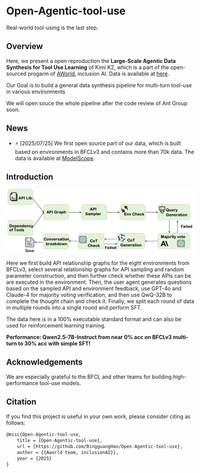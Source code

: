 # Open-Agentic-tool-use

Real-world tool-using is the last step.

## Overview

Here, we present a open reproduction the **Large-Scale Agentic Data Synthesis for Tool Use Learning** of Kimi K2, which is a part of the open-sourced progarm of [AWorld](https://github.com/inclusionAI/AWorld?tab=readme-ov-file), inclusion AI. Data is available at [here](https://www.modelscope.cn/models/hbg400/Open-Agentic-tool-use).

Our Goal is to build a general data synthesis pipeline for multi-turn tool-use in various environments

We will open souce the whole pipeline after the code review of Ant Group soon.

## News

* ⚡️ [2025/07/25]  We first open source part of our data, which is built based on environments in BFCLv3 and contains more than 70k data.
  The data is available at [ModelScope](https://www.modelscope.cn/models/hbg400/Open-Agentic-tool-use).

## Introduction

![](img/pipeline.png)

Here we first build API relationship graphs for the eight environments from BFCLv3, select several relationship graphs for API sampling and random parameter construction, and then further check whether these APIs can be are executed in the environment. Then, the user agent generates questions based on the sampled API and environment feedback, use GPT-4o and Claude-4 for majority voting verification, and then use QwQ-32B to complete the thought chain and check it. Finally, we split each round of data in multiple rounds into a single round and perform SFT.

The data here is in a 100% executable standard format and can also be used for reinforcement learning training.

**Performance: Qwen2.5-7B-Instruct from near 0% acc on BFCLv3 multi-turn to 30% acc with simple SFT!**

## Acknowledgements

We are especially grateful to the BFCL and other teams for building high-performance tool-use models.

## Citation

If you find this project is useful in your own work, please consider citing as follows:

```
@misc{Open-Agentic-tool-use,
    title = {Open-Agentic-tool-use},
    url = {https://github.com/BingguangHao/Open-Agentic-tool-use},
    author = {{Aworld team, inclusionAI}},
    year = {2025}
}
```
